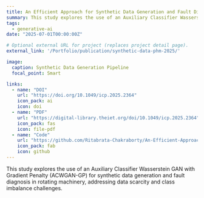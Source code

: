 ```yaml
---
title: An Efficient Approach for Synthetic Data Generation and Fault Diagnosis for Rotating Machinery
summary: This study explores the use of an Auxiliary Classifier Wasserstein GAN with Gradient Penalty (ACWGAN-GP) for synthetic data generation and fault diagnosis in rotating machinery, addressing data scarcity and class imbalance challenges.
tags:
  - generative-ai
date: "2025-07-01T00:00:00Z"

# Optional external URL for project (replaces project detail page).
external_link: '/Portfolio/publication/synthetic-data-phm-2025/'

image:
  caption: Synthetic Data Generation Pipeline
  focal_point: Smart

links:
  - name: "DOI"
    url: "https://doi.org/10.1049/icp.2025.2364"
    icon_pack: ai
    icon: doi
  - name: "PDF"
    url: "https://digital-library.theiet.org/doi/10.1049/icp.2025.2364"
    icon_pack: fas
    icon: file-pdf
  - name: "Code"
    url: "https://github.com/Ritabrata-Chakraborty/An-Efficient-Approach-for-Synthetic-Data-Generation-and-Fault-Diagnosis-for-Rotating-Machinery"
    icon_pack: fab
    icon: github
---
```


This study explores the use of an Auxiliary Classifier Wasserstein GAN with Gradient Penalty (ACWGAN-GP) for synthetic data generation and fault diagnosis in rotating machinery, addressing data scarcity and class imbalance challenges.
